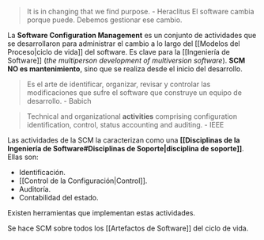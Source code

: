 >It is in changing that we find purpose. - Heraclitus
>El software cambia porque puede. Debemos gestionar ese cambio.

La **Software Configuration Management** es un conjunto de actividades que se desarrollaron para administrar el cambio a lo largo del [[Modelos del Proceso|ciclo de vida]] del software. Es clave para la [[Ingeniería de Software]] (*the multiperson development of multiversion software*). **SCM NO es mantenimiento**, sino que se realiza desde el inicio del desarrollo.

> Es el arte de identificar, organizar, revisar y controlar las modificaciones que sufre el software que construye un equipo de desarrollo. - Babich

>Technical and organizational **activities** comprising configuration identification, control, status accounting and auditing. - IEEE

Las actividades de la SCM la caracterizan como una **[[Disciplinas de la Ingeniería de Software#Disciplinas de Soporte|disciplina de soporte]]**. Ellas son:

- Identificación.
- [[Control de la Configuración|Control]].
- Auditoría.
- Contabilidad del estado.

Existen herramientas que implementan estas actividades.

Se hace SCM sobre todos los [[Artefactos de Software]] del ciclo de vida.